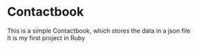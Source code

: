 # Contactbook
This is a simple Contactbook, which stores the data in a json file<br>It is my first project in Ruby